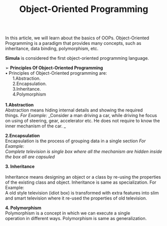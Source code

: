 **<h1 align="center">Object-Oriented Programming</h1>**<br><br>

In this article, we will learn about the basics of OOPs. Object-Oriented Programming is a paradigm that provides many concepts, such as inheritance, data binding, polymorphism, etc.

**Simula** is considered the first object-oriented programming language.

➢ **Principles Of Object-Oriented Programming** <br>
		• Principles	of	Object-Oriented	programming	are: <br>
			&nbsp;&nbsp;&nbsp;&nbsp;&nbsp;&nbsp;1.Abstraction.	<br>
			&nbsp;&nbsp;&nbsp;&nbsp;&nbsp;&nbsp;2.Encapsulation.	<br>
			&nbsp;&nbsp;&nbsp;&nbsp;&nbsp;&nbsp;3.Inheritance.	<br>
			&nbsp;&nbsp;&nbsp;&nbsp;&nbsp;&nbsp;4.Polymorphism<br>
<br>
**1.Abstraction**<br>
	Abstraction	means	hiding	internal	details	and	showing	the	required	
	things.
	_For Example:_
	_Consider a man driving a car, while driving he focus on using of steering, gear,
	accelerator etc.
	He does not require to know the inner mechanism of the car.			_

**2.Encapsulation**	<br>
	Encapsulation	is	the	process	of	grouping	data	in	a	single	section
	_For	Example: 		
	Complete	television	is	single	box	where	all	the	mechanism	are	hidden	inside	the	
	box	all	are	capsuled_

**3. Inheritance**<br>	
	Inheritance	means	designing	an	object	or	a	class	by	re-using	the	
	properties	of	the	existing	class	and	object.
	Inheritance	is	same	as	specialization.	
	For	Example:	
	A	old	style	television	(idiot	box)	is	transformed	with	extra	features	into	slim	and	
	smart	television	where	it	re-used	the	properties	of	old	television.

**4. Polymorphism** <br>
Polymorphism	is	a	concept	in	which	we	can	execute	a	single	
operation	in	different	ways.
Polymorphism	is	same	as	generalization.
